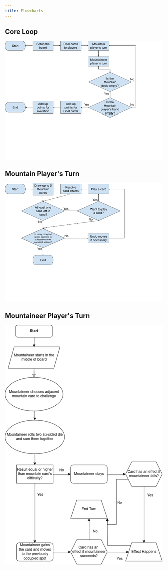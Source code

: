 ```yaml
---
title: Flowcharts
---
```


## Core Loop

![core-loop.png](flowcharts/core-loop.png)

## Mountain Player's Turn

![mountain-players-turn-png](flowcharts/mountain-players-turn.png)

## Mountaineer Player's Turn

![mountaineer-players-turn.png](flowcharts/mountaineer-players-turn.png)
